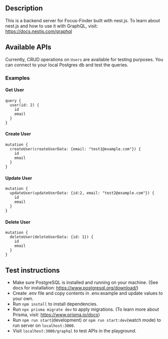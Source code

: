## Description

This is a backend server for Focus-Finder built with nest.js. To learn about nest.js and how to use it with GraphQL, visit: https://docs.nestjs.com/graphql

## Available APIs

Currently, CRUD operations on `Users` are available for testing purposes. You can connect to your local Postgres db and test the queries.

### Examples

#### Get User
```
query {
  user(id: 2) {
    id
    email
  }
}
```

#### Create User
```
mutation {
  createUser(createUserData: {email: "test1@example.com"}) {
    id
    email
  }
}
```

#### Update User
```
mutation {
  updateUser(updateUserData: {id:2, email: "test2@example.com"}) {
    id
    email
  }
}
```

#### Delete User
```
mutation {
  deleteUser(deleteUserData: {id: 1}) {
    id
    email
  }
}
```

## Test instructions
- Make sure PostgreSQL is installed and running on your machine. (See docs for installation: https://www.postgresql.org/download/)
- Create .env file and copy contents in .env.example and update values to your own.
- Run `npm install` to install dependencies.
- Run `npx prisma migrate dev` to apply migrations. (To learn more about Prisma, visit: https://www.prisma.io/docs)
- Run `npm run start`(development) or `npm run start:dev`(watch mode) to run server on `localhost:3000`.
- Visit `localhost:3000/graphql` to test APIs in the playground.
